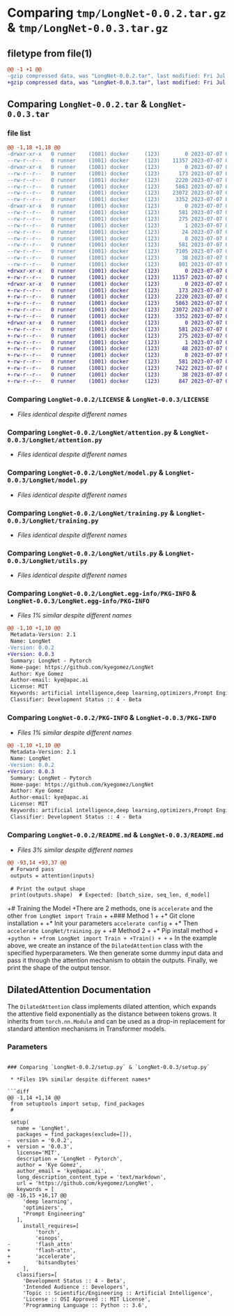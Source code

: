 # Comparing `tmp/LongNet-0.0.2.tar.gz` & `tmp/LongNet-0.0.3.tar.gz`

## filetype from file(1)

```diff
@@ -1 +1 @@
-gzip compressed data, was "LongNet-0.0.2.tar", last modified: Fri Jul  7 04:19:12 2023, max compression
+gzip compressed data, was "LongNet-0.0.3.tar", last modified: Fri Jul  7 04:25:15 2023, max compression
```

## Comparing `LongNet-0.0.2.tar` & `LongNet-0.0.3.tar`

### file list

```diff
@@ -1,18 +1,18 @@
-drwxr-xr-x   0 runner    (1001) docker     (123)        0 2023-07-07 04:19:12.800597 LongNet-0.0.2/
--rw-r--r--   0 runner    (1001) docker     (123)    11357 2023-07-07 04:19:01.000000 LongNet-0.0.2/LICENSE
-drwxr-xr-x   0 runner    (1001) docker     (123)        0 2023-07-07 04:19:12.800597 LongNet-0.0.2/LongNet/
--rw-r--r--   0 runner    (1001) docker     (123)      173 2023-07-07 04:19:01.000000 LongNet-0.0.2/LongNet/__init__.py
--rw-r--r--   0 runner    (1001) docker     (123)     2220 2023-07-07 04:19:01.000000 LongNet-0.0.2/LongNet/attention.py
--rw-r--r--   0 runner    (1001) docker     (123)     5863 2023-07-07 04:19:01.000000 LongNet-0.0.2/LongNet/model.py
--rw-r--r--   0 runner    (1001) docker     (123)    23072 2023-07-07 04:19:01.000000 LongNet-0.0.2/LongNet/training.py
--rw-r--r--   0 runner    (1001) docker     (123)     3352 2023-07-07 04:19:01.000000 LongNet-0.0.2/LongNet/utils.py
-drwxr-xr-x   0 runner    (1001) docker     (123)        0 2023-07-07 04:19:12.800597 LongNet-0.0.2/LongNet.egg-info/
--rw-r--r--   0 runner    (1001) docker     (123)      581 2023-07-07 04:19:12.000000 LongNet-0.0.2/LongNet.egg-info/PKG-INFO
--rw-r--r--   0 runner    (1001) docker     (123)      275 2023-07-07 04:19:12.000000 LongNet-0.0.2/LongNet.egg-info/SOURCES.txt
--rw-r--r--   0 runner    (1001) docker     (123)        1 2023-07-07 04:19:12.000000 LongNet-0.0.2/LongNet.egg-info/dependency_links.txt
--rw-r--r--   0 runner    (1001) docker     (123)       24 2023-07-07 04:19:12.000000 LongNet-0.0.2/LongNet.egg-info/requires.txt
--rw-r--r--   0 runner    (1001) docker     (123)        8 2023-07-07 04:19:12.000000 LongNet-0.0.2/LongNet.egg-info/top_level.txt
--rw-r--r--   0 runner    (1001) docker     (123)      581 2023-07-07 04:19:12.800597 LongNet-0.0.2/PKG-INFO
--rw-r--r--   0 runner    (1001) docker     (123)     7105 2023-07-07 04:19:01.000000 LongNet-0.0.2/README.md
--rw-r--r--   0 runner    (1001) docker     (123)       38 2023-07-07 04:19:12.800597 LongNet-0.0.2/setup.cfg
--rw-r--r--   0 runner    (1001) docker     (123)      801 2023-07-07 04:19:01.000000 LongNet-0.0.2/setup.py
+drwxr-xr-x   0 runner    (1001) docker     (123)        0 2023-07-07 04:25:15.908628 LongNet-0.0.3/
+-rw-r--r--   0 runner    (1001) docker     (123)    11357 2023-07-07 04:25:05.000000 LongNet-0.0.3/LICENSE
+drwxr-xr-x   0 runner    (1001) docker     (123)        0 2023-07-07 04:25:15.904628 LongNet-0.0.3/LongNet/
+-rw-r--r--   0 runner    (1001) docker     (123)      173 2023-07-07 04:25:05.000000 LongNet-0.0.3/LongNet/__init__.py
+-rw-r--r--   0 runner    (1001) docker     (123)     2220 2023-07-07 04:25:05.000000 LongNet-0.0.3/LongNet/attention.py
+-rw-r--r--   0 runner    (1001) docker     (123)     5863 2023-07-07 04:25:05.000000 LongNet-0.0.3/LongNet/model.py
+-rw-r--r--   0 runner    (1001) docker     (123)    23072 2023-07-07 04:25:05.000000 LongNet-0.0.3/LongNet/training.py
+-rw-r--r--   0 runner    (1001) docker     (123)     3352 2023-07-07 04:25:05.000000 LongNet-0.0.3/LongNet/utils.py
+drwxr-xr-x   0 runner    (1001) docker     (123)        0 2023-07-07 04:25:15.908628 LongNet-0.0.3/LongNet.egg-info/
+-rw-r--r--   0 runner    (1001) docker     (123)      581 2023-07-07 04:25:15.000000 LongNet-0.0.3/LongNet.egg-info/PKG-INFO
+-rw-r--r--   0 runner    (1001) docker     (123)      275 2023-07-07 04:25:15.000000 LongNet-0.0.3/LongNet.egg-info/SOURCES.txt
+-rw-r--r--   0 runner    (1001) docker     (123)        1 2023-07-07 04:25:15.000000 LongNet-0.0.3/LongNet.egg-info/dependency_links.txt
+-rw-r--r--   0 runner    (1001) docker     (123)       48 2023-07-07 04:25:15.000000 LongNet-0.0.3/LongNet.egg-info/requires.txt
+-rw-r--r--   0 runner    (1001) docker     (123)        8 2023-07-07 04:25:15.000000 LongNet-0.0.3/LongNet.egg-info/top_level.txt
+-rw-r--r--   0 runner    (1001) docker     (123)      581 2023-07-07 04:25:15.908628 LongNet-0.0.3/PKG-INFO
+-rw-r--r--   0 runner    (1001) docker     (123)     7422 2023-07-07 04:25:05.000000 LongNet-0.0.3/README.md
+-rw-r--r--   0 runner    (1001) docker     (123)       38 2023-07-07 04:25:15.908628 LongNet-0.0.3/setup.cfg
+-rw-r--r--   0 runner    (1001) docker     (123)      847 2023-07-07 04:25:05.000000 LongNet-0.0.3/setup.py
```

### Comparing `LongNet-0.0.2/LICENSE` & `LongNet-0.0.3/LICENSE`

 * *Files identical despite different names*

### Comparing `LongNet-0.0.2/LongNet/attention.py` & `LongNet-0.0.3/LongNet/attention.py`

 * *Files identical despite different names*

### Comparing `LongNet-0.0.2/LongNet/model.py` & `LongNet-0.0.3/LongNet/model.py`

 * *Files identical despite different names*

### Comparing `LongNet-0.0.2/LongNet/training.py` & `LongNet-0.0.3/LongNet/training.py`

 * *Files identical despite different names*

### Comparing `LongNet-0.0.2/LongNet/utils.py` & `LongNet-0.0.3/LongNet/utils.py`

 * *Files identical despite different names*

### Comparing `LongNet-0.0.2/LongNet.egg-info/PKG-INFO` & `LongNet-0.0.3/LongNet.egg-info/PKG-INFO`

 * *Files 1% similar despite different names*

```diff
@@ -1,10 +1,10 @@
 Metadata-Version: 2.1
 Name: LongNet
-Version: 0.0.2
+Version: 0.0.3
 Summary: LongNet - Pytorch
 Home-page: https://github.com/kyegomez/LongNet
 Author: Kye Gomez
 Author-email: kye@apac.ai
 License: MIT
 Keywords: artificial intelligence,deep learning,optimizers,Prompt Engineering
 Classifier: Development Status :: 4 - Beta
```

### Comparing `LongNet-0.0.2/PKG-INFO` & `LongNet-0.0.3/PKG-INFO`

 * *Files 1% similar despite different names*

```diff
@@ -1,10 +1,10 @@
 Metadata-Version: 2.1
 Name: LongNet
-Version: 0.0.2
+Version: 0.0.3
 Summary: LongNet - Pytorch
 Home-page: https://github.com/kyegomez/LongNet
 Author: Kye Gomez
 Author-email: kye@apac.ai
 License: MIT
 Keywords: artificial intelligence,deep learning,optimizers,Prompt Engineering
 Classifier: Development Status :: 4 - Beta
```

### Comparing `LongNet-0.0.2/README.md` & `LongNet-0.0.3/README.md`

 * *Files 3% similar despite different names*

```diff
@@ -93,14 +93,37 @@
 # Forward pass
 outputs = attention(inputs)
 
 # Print the output shape
 print(outputs.shape)  # Expected: [batch_size, seq_len, d_model]
 ```
 
+# Training the Model
+There are 2 methods, one is `accelerate` and the other `from LongNet import Train`
+
+### Method 1 
+
+* Git clone installation
+
+* Init your parameters `accelerate config`
+
+* Then `accelerate LongNet/training.py`
+
+# Method 2
+
+* Pip install method
+
+```python
+
+from LongNet import Train
+
+Train()
+
+```
+
 In the example above, we create an instance of the `DilatedAttention` class with the specified hyperparameters. We then generate some dummy input data and pass it through the attention mechanism to obtain the outputs. Finally, we print the shape of the output tensor.
 
 ## DilatedAttention Documentation
 
 The `DilatedAttention` class implements dilated attention, which expands the attentive field exponentially as the distance between tokens grows. It inherits from `torch.nn.Module` and can be used as a drop-in replacement for standard attention mechanisms in Transformer models.
 
 ### Parameters
```

### Comparing `LongNet-0.0.2/setup.py` & `LongNet-0.0.3/setup.py`

 * *Files 19% similar despite different names*

```diff
@@ -1,14 +1,14 @@
 from setuptools import setup, find_packages
 # 
 
 setup(
   name = 'LongNet',
   packages = find_packages(exclude=[]),
-  version = '0.0.2',
+  version = '0.0.3',
   license='MIT',
   description = 'LongNet - Pytorch',
   author = 'Kye Gomez',
   author_email = 'kye@apac.ai',
   long_description_content_type = 'text/markdown',
   url = 'https://github.com/kyegomez/LongNet',
   keywords = [
@@ -16,15 +16,17 @@
     'deep learning',
     'optimizers',
     "Prompt Engineering"
   ],
     install_requires=[
         'torch',
         'einops',
-        'flash_attn'
+        'flash-attn',
+        'accelerate',
+        'bitsandbytes'
     ],
   classifiers=[
     'Development Status :: 4 - Beta',
     'Intended Audience :: Developers',
     'Topic :: Scientific/Engineering :: Artificial Intelligence',
     'License :: OSI Approved :: MIT License',
     'Programming Language :: Python :: 3.6',
```

